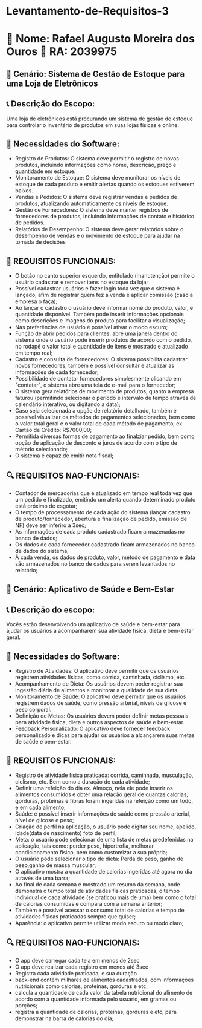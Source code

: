 # Levantamento-de-Requisitos-3

# **:large_blue_diamond: Nome: Rafael Augusto Moreira dos Ouros :small_blue_diamond: RA: 2039975**


## :memo: Cenário: Sistema de Gestão de Estoque para uma Loja de Eletrônicos

## :telephone_receiver: Descrição do Escopo: 

Uma loja de eletrônicos está procurando um sistema de gestão de estoque para controlar o inventário de produtos em suas lojas físicas e online.

## :small_red_triangle: Necessidades do Software:
* Registro de Produtos: O sistema deve permitir o registro de novos produtos,
incluindo informações como nome, descrição, preço e quantidade em
estoque.
* Monitoramento de Estoque: O sistema deve monitorar os níveis de estoque
de cada produto e emitir alertas quando os estoques estiverem baixos.
* Vendas e Pedidos: O sistema deve registrar vendas e pedidos de produtos,
atualizando automaticamente os níveis de estoque.
* Gestão de Fornecedores: O sistema deve manter registros de fornecedores
de produtos, incluindo informações de contato e histórico de pedidos.
* Relatórios de Desempenho: O sistema deve gerar relatórios sobre o
desempenho de vendas e o movimento de estoque para ajudar na tomada
de decisões

## :milky_way: REQUISITOS FUNCIONAIS:
* O botão no canto superior esquerdo, entitulado (manutenção) permite o usuário cadastrar e remover itens no estoque da loja;
* Possível cadastrar usuários e fazer login toda vez que o sistema é lançado, afim de registrar quem fez a venda e aplicar comissão (caso a empresa o faça);
* Ao lançar o cadastro o usuário deve informar nome do produto, valor, e quantidade disponível. Também pode inserir informações opcionais como descrições e imagens do produto para facilitar a visualização;
* Nas preferências de usuário é possível ativar o modo escuro;
* Função de abrir pedidos para clientes: abre uma janela dentro do sistema onde o usuário pode inserir produtos de acordo com o pedido, no rodapé o valor total e quantidade de itens é mostrado e atualizado em tempo real;
* Cadastro e consulta de fornecedores: O sistema possibilita cadastrar novos fornecedores, também é possível consultar e atualizar as informações de cada fornecedor;
* Possibilidade de contatar fornecedores simplesmente clicando em "contatar", o sistema abre uma tela de e-mail para o fornecedor;
* O sistema gera relatórios de movimento de produtos, quanto a empresa faturou (permitindo selecionar o período e intervalo de tempo através de calendário interativo, ou digitando a data);
* Caso seja selecionada a opção de relatório detalhado, também é possível visualizar os métodos de pagamentos selecionados, bem como o valor total geral e o valor total de cada método de pagamento, ex. Cartão de Crédito: R$7000,00;
* Permitida diversas formas de pagamento ao finalziar pedido, bem como opção de aplicação de desconto e juros de acordo com o tipo de método selecionado;
* O sistema é capaz de emitir nota fiscal;


## :mag: REQUISITOS NAO-FUNCIONAIS: 
* Contador de mercadorias que é atualizado em tempo real toda vez que um pedido é finalizado, emitindo um alerta quando determinado produto está próximo de esgotar;
* O tempo de processamento de cada ação do sistema (lançar cadastro de produto/fornecedor, abertura e finalização de pedido, emissão de NF) deve ser inferiro à 3sec;
* As informações de cada produto cadastrado ficam armazenadas no banco de dados;
* Os dados de cada fornecedor cadastrado ficam armazenados no banco de dados do sistema;
* À cada venda, os dados de produto, valor, método de pagamento e data são armazenados no banco de dados para serem levantados no relatório;


## :memo: Cenário: Aplicativo de Saúde e Bem-Estar

## :telephone_receiver: Descrição do escopo: 
Vocês estão desenvolvendo um aplicativo de saúde e bem-estar para ajudar os usuários a acompanharem sua atividade física, dieta e bem-estar geral.

## :small_red_triangle: Necessidades do Software:
* Registro de Atividades: O aplicativo deve permitir que os usuários registrem
atividades físicas, como corrida, caminhada, ciclismo, etc.
* Acompanhamento de Dieta: Os usuários devem poder registrar sua
ingestão diária de alimentos e monitorar a qualidade de sua dieta.
* Monitoramento de Saúde: O aplicativo deve permitir que os usuários
registrem dados de saúde, como pressão arterial, níveis de glicose e peso
corporal.
* Definição de Metas: Os usuários devem poder definir metas pessoais para
atividade física, dieta e outros aspectos de saúde e bem-estar.
* Feedback Personalizado: O aplicativo deve fornecer feedback
personalizado e dicas para ajudar os usuários a alcançarem suas metas de
saúde e bem-estar.

## :milky_way: REQUISITOS FUNCIONAIS:
* Registro de atividade física praticada: corrida, caminhada, musculação, ciclismo, etc. Bem como a duração de cada atividade;
* Definir uma refeição do dia ex. Almoço, nela ele pode inserir os alimentos consumidos e obter uma relação geral de quantas calorias, gorduras, proteínas e fibras foram ingeridas na refeição como um todo, e em cada alimento;
* Saúde: é possível inserir informações de saúde como pressão arterial, nível de glicose e peso;
* Criação de perfil na aplicação, o usuário pode digitar seu nome, apelido, idade(data de nascimento) foto de perfil;
* Meta: o usuário pode selecionar de uma lista de metas predefenidas na aplicação, tais como: perder peso, hipertrofia, melhorar condicionamento físico, bem como customizar a sua própria;
* O usuário pode selecionar o tipo de dieta: Perda de peso, ganho de peso,ganho de massa muscular;
* O aplicativo mostra a quantidade de calorias ingeridas até agora no dia através de uma barra;
* Ao final de cada semana é mostrado um resumo da semana, onde demonstra o tempo total de atividades físicas praticadas, o tempo individual de cada atividade (se praticou mais de uma) bem como o total de calorias consumidas e compara com a semana anterior;
* Também é possível acessar o consumo total de calorias e tempo de atividades físicas praticadas sempre que quiser;
* Aparência: o aplicativo permite utilizar modo escuro ou modo claro;



## :mag: REQUISITOS NAO-FUNCIONAIS: 
* O app deve carregar cada tela em menos de 2sec
* O app deve realizar cada registro em menos até 3sec
* Registra cada atividade praticada, e sua duração
* back-end contém milhares de alimentos cadastrados, com informações nutricionais como calorias, proteínas, gorduras e etc;
* calcula a quantidade de cada valor da tabela nutricional do alimento de acordo com a quantidade informada pelo usuário, em gramas ou porções;
* registra a quantidade de calorias, proteínas, gorduras e etc, para demonstrar na barra de calorias do dia;





















